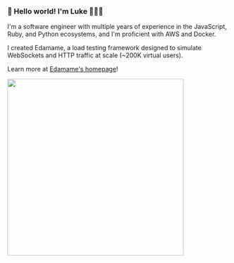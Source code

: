 ### 👋 Hello world! I'm Luke 🙋🏻‍♂️

I'm a software engineer with multiple years of experience in the JavaScript, Ruby, and Python ecosystems, and I'm proficient with AWS and Docker.

I created Edamame, a load testing framework designed to simulate WebSockets and HTTP traffic at scale (~200K virtual users).

Learn more at [Edamame's homepage](https://get-edamame.com/)!


<a href="https://get-edamame.com/">
  <img src="https://user-images.githubusercontent.com/26818975/234406897-18c708b5-4e9a-4bbd-9151-73e35bf832db.png" width="400">
</a>
